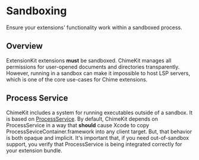 # Sandboxing

Ensure your extensions' functionality work within a sandboxed process.

## Overview

ExtensionKit extensions **must** be sandboxed. ChimeKit manages all permissions for user-opened documents and directories transparently. However, running in a sandbox can make it impossible to host LSP servers, which is one of the core use-cases for Chime extensions.

## Process Service

ChimeKit includes a system for running executables outside of a sandbox. It is based on [ProcessService](https://github.com/ChimeHQ/ProcessService). By default, ChimeKit depends on ProcessService in a way that **should** cause Xcode to copy ProcessSeviceContainer.framework into any client target. But, that behavior is both opaque and implicit. It's important that, if you need out-of-sandbox support, you verify that ProcessService is being integrated correctly for your extension bundle.
